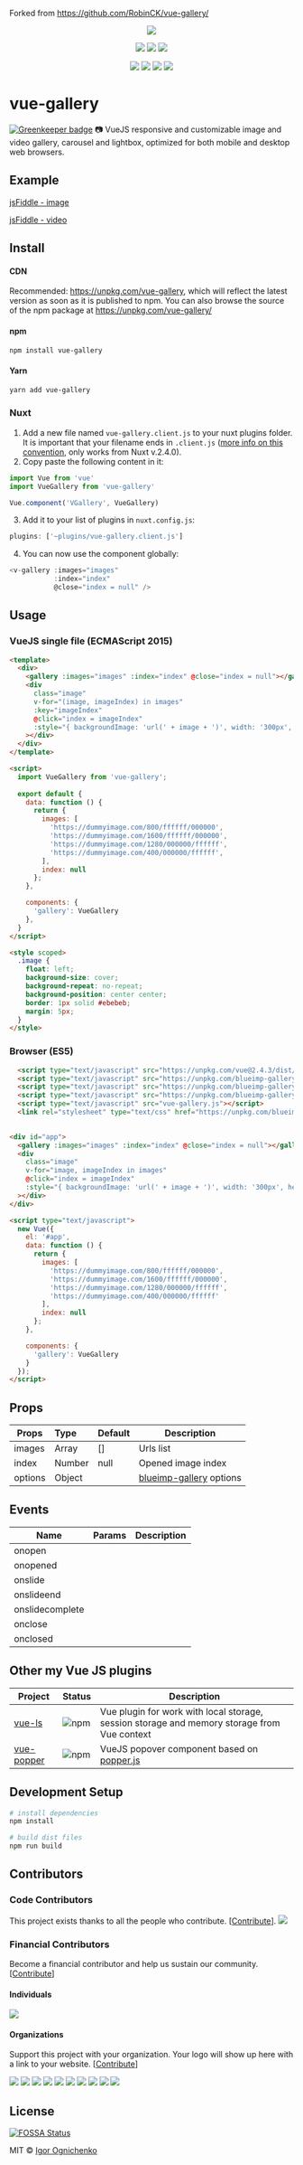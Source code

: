 Forked from https://github.com/RobinCK/vue-gallery/

<p align="center">
<img src="https://cdn.rawgit.com/RobinCK/vue-gallery/a08dae25/doc/gallery.png">
</p>

<p align="center">
  <a href="https://opencollective.com/vue-gallery" alt="Financial Contributors on Open Collective"><img src="https://opencollective.com/vue-gallery/all/badge.svg?label=financial+contributors" /></a>
  <a href="https://github.com/RobinCK/vue-gallery"><img src="https://img.shields.io/badge/vuejs-2.x-brightgreen.svg?style=flat-square"></a>
  <a href="https://www.npmjs.com/package/vue-gallery"><img src="https://img.shields.io/npm/dt/vue-gallery.svg?style=flat-square"></a>
</p>  
  
<p align="center">
  <a href="https://david-dm.org/RobinCK/vue-gallery"><img src="https://david-dm.org/RobinCK/vue-gallery.svg?style=flat-square"></a>
  <a href="https://david-dm.org/RobinCK/vue-gallery?type=dev"><img src="https://david-dm.org/RobinCK/vue-gallery/dev-status.svg?style=flat-square"></a>
  <a href="https://github.com/RobinCK/vue-gallery"><img src="https://img.shields.io/npm/v/vue-gallery.svg?style=flat-square"></a>
  <a href="https://github.com/RobinCK/vue-gallery/blob/master/LICENSE"><img src="https://img.shields.io/npm/l/vue-gallery.svg?style=flat-square"></a>

</p>

# vue-gallery

[![Greenkeeper badge](https://badges.greenkeeper.io/RobinCK/vue-gallery.svg)](https://greenkeeper.io/)
:camera: VueJS responsive and customizable image and video gallery, carousel and lightbox, optimized for both mobile and desktop web browsers.

## Example

[jsFiddle - image](https://fiddle.jshell.net/Robin_ck/LffrLb2k/show/light/)

[jsFiddle - video](https://fiddle.jshell.net/Robin_ck/djqcrm8m/show/light/)

## Install
#### CDN

Recommended: https://unpkg.com/vue-gallery, which will reflect the latest version as soon as it is published to npm. You can also browse the source of the npm package at https://unpkg.com/vue-gallery/

#### npm

``` bash
npm install vue-gallery

```

#### Yarn

``` bash
yarn add vue-gallery

```

### Nuxt

1. Add a new file named `vue-gallery.client.js` to your nuxt plugins folder. It is important that your filename ends in `.client.js` ([more info on this convention](https://nuxtjs.org/guide/plugins/#name-conventional-plugin), only works from Nuxt v.2.4.0).
2. Copy paste the following content in it:
```js
import Vue from 'vue'
import VueGallery from 'vue-gallery'

Vue.component('VGallery', VueGallery)
```
3. Add it to your list of plugins in `nuxt.config.js`:
```js
plugins: ['~plugins/vue-gallery.client.js']
```
4. You can now use the component globally:
```js
<v-gallery :images="images"
           :index="index"
           @close="index = null" />
```

## Usage

### VueJS single file (ECMAScript 2015)
```html
<template>
  <div>
    <gallery :images="images" :index="index" @close="index = null"></gallery>
    <div
      class="image"
      v-for="(image, imageIndex) in images"
      :key="imageIndex"
      @click="index = imageIndex"
      :style="{ backgroundImage: 'url(' + image + ')', width: '300px', height: '200px' }"
    ></div>
  </div>
</template>

<script>
  import VueGallery from 'vue-gallery';
  
  export default {
    data: function () {
      return {
        images: [
          'https://dummyimage.com/800/ffffff/000000',
          'https://dummyimage.com/1600/ffffff/000000',
          'https://dummyimage.com/1280/000000/ffffff',
          'https://dummyimage.com/400/000000/ffffff',
        ],
        index: null
      };
    },

    components: {
      'gallery': VueGallery
    },
  }
</script> 

<style scoped>
  .image {
    float: left;
    background-size: cover;
    background-repeat: no-repeat;
    background-position: center center;
    border: 1px solid #ebebeb;
    margin: 5px;
  }
</style>

```

### Browser (ES5)
```html
  <script type="text/javascript" src="https://unpkg.com/vue@2.4.3/dist/vue.js"></script>
  <script type="text/javascript" src="https://unpkg.com/blueimp-gallery@2.27.0/js/blueimp-helper.js"></script>
  <script type="text/javascript" src="https://unpkg.com/blueimp-gallery@2.27.0/js/blueimp-gallery.js"></script>
  <script type="text/javascript" src="https://unpkg.com/blueimp-gallery@2.27.0/js/blueimp-gallery-fullscreen.js"></script>
  <script type="text/javascript" src="vue-gallery.js"></script>
  <link rel="stylesheet" type="text/css" href="https://unpkg.com/blueimp-gallery@2.27.0/css/blueimp-gallery.min.css">
  

<div id="app">
  <gallery :images="images" :index="index" @close="index = null"></gallery>
  <div
    class="image"
    v-for="image, imageIndex in images"
    @click="index = imageIndex"
    :style="{ backgroundImage: 'url(' + image + ')', width: '300px', height: '200px' }"
  ></div>
</div>

<script type="text/javascript">
  new Vue({
    el: '#app',
    data: function () {
      return {
        images: [
          'https://dummyimage.com/800/ffffff/000000',
          'https://dummyimage.com/1600/ffffff/000000',
          'https://dummyimage.com/1280/000000/ffffff',
          'https://dummyimage.com/400/000000/ffffff'
        ],
        index: null
      };
    },

    components: {
      'gallery': VueGallery
    }
  });
</script>
```

## Props

| Props               | Type      | Default                                         | Description  |
| --------------------|:----------| ------------------------------------------------|--------------|
| images              | Array     | []                                              | Urls list  |
| index               | Number    | null                                            | Opened image index  |
| options             | Object    |                                                 | [blueimp-gallery](https://github.com/blueimp/Gallery) options |



## Events
| Name             | Params                  | Description  |
| -----------------|:------------------------|--------------|
| onopen           |                         |         |
| onopened         |                         |         |
| onslide          |                         |         |
| onslideend       |                         |         |
| onslidecomplete  |                         |         |
| onclose          |                         |         |
| onclosed         |                         |         |


## Other my Vue JS plugins

| Project | Status | Description |
|---------|--------|-------------|
| [vue-ls](https://github.com/RobinCK/vue-ls)    | ![npm](https://img.shields.io/npm/v/vue-ls.svg)  | Vue plugin for work with local storage, session storage and memory storage from Vue context |
| [vue-popper](https://github.com/RobinCK/vue-popper)      | ![npm](https://img.shields.io/npm/v/vue-popperjs.svg) | VueJS popover component based on <a href="https://popper.js.org/">popper.js</a> |


## Development Setup

``` bash
# install dependencies
npm install

# build dist files
npm run build
```

## Contributors

### Code Contributors

This project exists thanks to all the people who contribute. [[Contribute](CONTRIBUTING.md)].
<a href="https://github.com/RobinCK/vue-gallery/graphs/contributors"><img src="https://opencollective.com/vue-gallery/contributors.svg?width=890&button=false" /></a>

### Financial Contributors

Become a financial contributor and help us sustain our community. [[Contribute](https://opencollective.com/vue-gallery/contribute)]

#### Individuals

<a href="https://opencollective.com/vue-gallery"><img src="https://opencollective.com/vue-gallery/individuals.svg?width=890"></a>

#### Organizations

Support this project with your organization. Your logo will show up here with a link to your website. [[Contribute](https://opencollective.com/vue-gallery/contribute)]

<a href="https://opencollective.com/vue-gallery/organization/0/website"><img src="https://opencollective.com/vue-gallery/organization/0/avatar.svg"></a>
<a href="https://opencollective.com/vue-gallery/organization/1/website"><img src="https://opencollective.com/vue-gallery/organization/1/avatar.svg"></a>
<a href="https://opencollective.com/vue-gallery/organization/2/website"><img src="https://opencollective.com/vue-gallery/organization/2/avatar.svg"></a>
<a href="https://opencollective.com/vue-gallery/organization/3/website"><img src="https://opencollective.com/vue-gallery/organization/3/avatar.svg"></a>
<a href="https://opencollective.com/vue-gallery/organization/4/website"><img src="https://opencollective.com/vue-gallery/organization/4/avatar.svg"></a>
<a href="https://opencollective.com/vue-gallery/organization/5/website"><img src="https://opencollective.com/vue-gallery/organization/5/avatar.svg"></a>
<a href="https://opencollective.com/vue-gallery/organization/6/website"><img src="https://opencollective.com/vue-gallery/organization/6/avatar.svg"></a>
<a href="https://opencollective.com/vue-gallery/organization/7/website"><img src="https://opencollective.com/vue-gallery/organization/7/avatar.svg"></a>
<a href="https://opencollective.com/vue-gallery/organization/8/website"><img src="https://opencollective.com/vue-gallery/organization/8/avatar.svg"></a>
<a href="https://opencollective.com/vue-gallery/organization/9/website"><img src="https://opencollective.com/vue-gallery/organization/9/avatar.svg"></a>

## License
[![FOSSA Status](https://app.fossa.io/api/projects/git%2Bhttps%3A%2F%2Fgithub.com%2FRobinCK%2Fvue-gallery.svg?type=large)](https://app.fossa.io/projects/git%2Bhttps%3A%2F%2Fgithub.com%2FRobinCK%2Fvue-gallery?ref=badge_large)

MIT © [Igor Ognichenko](https://github.com/RobinCK)
